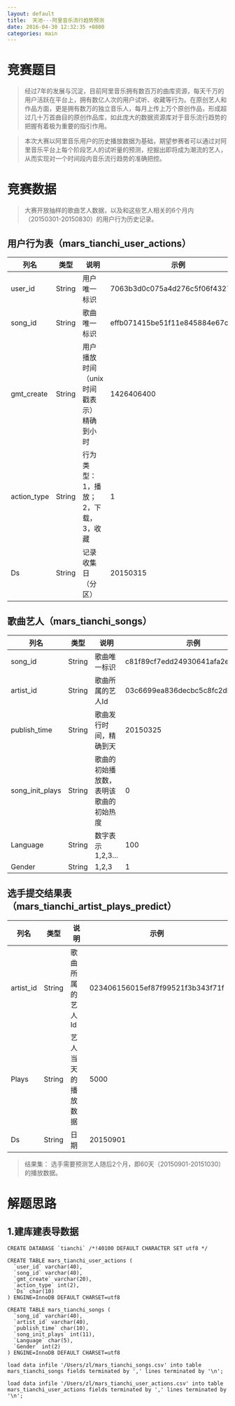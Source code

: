 ```yaml
---
layout: default
title:  天池---阿里音乐流行趋势预测
date: 2016-04-30 12:32:35 +0800 
categories: main
---
```


竞赛题目
=
>经过7年的发展与沉淀，目前阿里音乐拥有数百万的曲库资源，每天千万的用户活跃在平台上，拥有数亿人次的用户试听、收藏等行为。在原创艺人和作品方面，更是拥有数万的独立音乐人，每月上传上万个原创作品，形成超过几十万首曲目的原创作品库，如此庞大的数据资源库对于音乐流行趋势的把握有着极为重要的指引作用。

>本次大赛以阿里音乐用户的历史播放数据为基础，期望参赛者可以通过对阿里音乐平台上每个阶段艺人的试听量的预测，挖掘出即将成为潮流的艺人，从而实现对一个时间段内音乐流行趋势的准确把控。
	

竞赛数据
=

>大赛开放抽样的歌曲艺人数据，以及和这些艺人相关的6个月内（20150301-20150830）的用户行为历史记录。

用户行为表（mars_tianchi_user_actions）
-

列名 | 类型 |说明|示例
------- | ------- | ------- | -------
user_id|String|用户唯一标识|7063b3d0c075a4d276c5f06f4327cf4a
song_id|String|歌曲唯一标识|effb071415be51f11e845884e67c0f8c
gmt_create|String|用户播放时间（unix时间戳表示）精确到小时|1426406400
action_type|String|行为类型：1，播放；2，下载，3，收藏|1
Ds|String|记录收集日（分区）|20150315


歌曲艺人（mars_tianchi_songs）
-

列名 | 类型 |说明|示例
------- | ------- | ------- | -------
song_id|String|歌曲唯一标识|c81f89cf7edd24930641afa2e411b09c
artist_id|String|歌曲所属的艺人Id|03c6699ea836decbc5c8fc2dbae7bd3b
publish_time|String|歌曲发行时间，精确到天|20150325
song_init_plays|String|歌曲的初始播放数，表明该歌曲的初始热度|0
Language|String|数字表示1,2,3…|100
Gender|String|1,2,3|1


选手提交结果表（mars_tianchi_artist_plays_predict）
-

列名 | 类型 |说明|示例
------- | ------- | ------- | -------
artist_id|String|歌曲所属的艺人Id|023406156015ef87f99521f3b343f71f
Plays|String|艺人当天的播放数据|5000
Ds|String|日期|20150901

>结果集：
>选手需要预测艺人随后2个月，即60天（20150901-20151030）的播放数据。


解题思路
=

1.建库建表导数据
-

```
CREATE DATABASE `tianchi` /*!40100 DEFAULT CHARACTER SET utf8 */

CREATE TABLE mars_tianchi_user_actions (
  `user_id` varchar(40),
  `song_id` varchar(40),
  `gmt_create` varchar(20),
  `action_type` int(2),
  `Ds` char(10)
) ENGINE=InnoDB DEFAULT CHARSET=utf8

CREATE TABLE mars_tianchi_songs (
  `song_id` varchar(40),
  `artist_id` varchar(40),
  `publish_time` char(10),
  `song_init_plays` int(11),
  `Language` char(5),
  `Gender` int(2)
) ENGINE=InnoDB DEFAULT CHARSET=utf8

load data infile '/Users/zl/mars_tianchi_songs.csv' into table mars_tianchi_songs fields terminated by ',' lines terminated by '\n';

load data infile '/Users/zl/mars_tianchi_user_actions.csv' into table mars_tianchi_user_actions fields terminated by ',' lines terminated by '\n';

```

